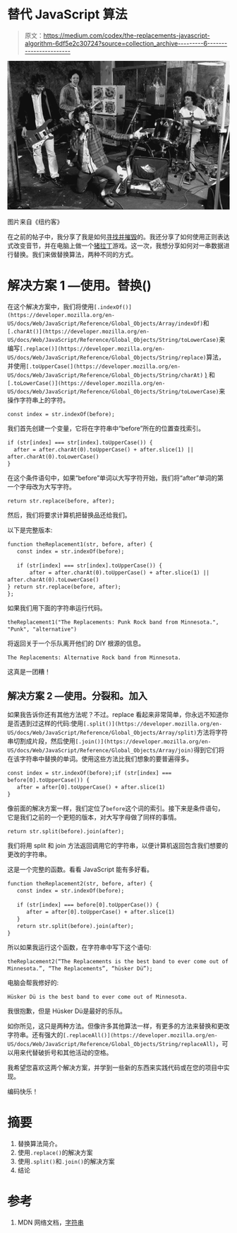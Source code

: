 # 替代 JavaScript 算法

> 原文：<https://medium.com/codex/the-replacements-javascript-algorithm-6df5e2c30724?source=collection_archive---------6----------------------->

![](img/534de6fd4ef5a2183242348a3eeb307a.png)

图片来自《纽约客》

在之前的帖子中，我分享了我是如何[寻找并摧毁](/codex/seek-and-destroy-the-javascript-algorithm-8d028a2770dd)的。我还分享了如何使用正则表达式改变音节，并在电脑上做一个[猪拉丁](/codex/pig-latin-caribbean-jeringoza-on-javascript-d5bc88a75e0a)游戏。这一次，我想分享如何对一串数据进行替换。我们来做替换算法，两种不同的方式。

# 解决方案 1 —使用。替换()

在这个解决方案中，我们将使用`[.indexOf()](https://developer.mozilla.org/en-US/docs/Web/JavaScript/Reference/Global_Objects/Array/indexOf)`和`[.charAt()](https://developer.mozilla.org/en-US/docs/Web/JavaScript/Reference/Global_Objects/String/toLowerCase)`来编写`[.replace()](https://developer.mozilla.org/en-US/docs/Web/JavaScript/Reference/Global_Objects/String/replace)`算法，并使用`[.toUpperCase(](https://developer.mozilla.org/en-US/docs/Web/JavaScript/Reference/Global_Objects/String/charAt)` [)](https://developer.mozilla.org/en-US/docs/Web/JavaScript/Reference/Global_Objects/String/charAt) 和`[.toLowerCase()](https://developer.mozilla.org/en-US/docs/Web/JavaScript/Reference/Global_Objects/String/toLowerCase)`来操作字符串上的字符。

```
const index = str.indexOf(before);
```

我们首先创建一个变量，它将在字符串中“before”所在的位置查找索引。

```
if (str[index] === str[index].toUpperCase()) {
  after = after.charAt(0).toUpperCase() + after.slice(1) ||     after.charAt(0).toLowerCase()
}
```

在这个条件语句中，如果“before”单词以大写字符开始，我们将“after”单词的第一个字母改为大写字符。

```
return str.replace(before, after);
```

然后，我们将要求计算机把替换品还给我们。

以下是完整版本:

```
function theReplacement1(str, before, after) {
   const index = str.indexOf(before);

   if (str[index] === str[index].toUpperCase()) {
       after = after.charAt(0).toUpperCase() + after.slice(1) ||     after.charAt(0).toLowerCase()
} return str.replace(before, after);
};
```

如果我们用下面的字符串运行代码。

```
theReplacement1("The Replacements: Punk Rock band from Minnesota.", "Punk", "alternative")
```

将返回关于一个乐队离开他们的 DIY 根源的信息。

```
The Replacements: Alternative Rock band from Minnesota.
```

这真是一团糟！

## 解决方案 2 —使用。分裂和。加入

如果我告诉你还有其他方法呢？不过。replace 看起来非常简单，你永远不知道你是否遇到过这样的代码:使用`[.split()](https://developer.mozilla.org/en-US/docs/Web/JavaScript/Reference/Global_Objects/Array/split)`方法将字符串切割成片段，然后使用`[.join()](https://developer.mozilla.org/en-US/docs/Web/JavaScript/Reference/Global_Objects/Array/join)`得到它们将在该字符串中替换的单词。使用这些方法比我们想象的要普遍得多。

```
const index = str.indexOf(before);if (str[index] === before[0].toUpperCase()) {
   after = after[0].toUpperCase() + after.slice(1)
}
```

像前面的解决方案一样，我们定位了`before`这个词的索引。接下来是条件语句，它是我们之前的一个更短的版本，对大写字母做了同样的事情。

```
return str.split(before).join(after);
```

我们将用 split 和 join 方法返回调用它的字符串，以便计算机返回包含我们想要的更改的字符串。

这是一个完整的函数。看看 JavaScript 能有多好看。

```
function theReplacement2(str, before, after) {
   const index = str.indexOf(before);

   if (str[index] === before[0].toUpperCase()) {
      after = after[0].toUpperCase() + after.slice(1)
   }
   return str.split(before).join(after);
}
```

所以如果我运行这个函数，在字符串中写下这个语句:

```
theReplacement2(“The Replacements is the best band to ever come out of Minnesota.”, “The Replacements”, “hüsker Dü”);
```

电脑会帮我修好的:

```
Hüsker Dü is the best band to ever come out of Minnesota.
```

我很抱歉，但是 Hüsker Dü是最好的乐队。

如你所见，这只是两种方法。但像许多其他算法一样，有更多的方法来替换和更改字符串。还有强大的`[.replaceAll()](https://developer.mozilla.org/en-US/docs/Web/JavaScript/Reference/Global_Objects/String/replaceAll)`，可以用来代替破折号和其他活动的空格。

我希望您喜欢这两个解决方案，并学到一些新的东西来实践代码或在您的项目中实现。

编码快乐！

# 摘要

1.  替换算法简介。
2.  使用`.replace()`的解决方案
3.  使用`.split()`和`.join()`的解决方案
4.  结论

# 参考

1.  MDN 网络文档，[字符串](https://developer.mozilla.org/en-US/docs/Web/JavaScript/Reference/Global_Objects/String)